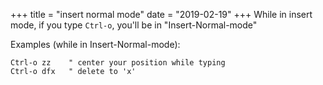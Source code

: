 +++
title = "insert normal mode"
date = "2019-02-19"
+++
While in insert mode, if you type `Ctrl-o`, you'll be in "Insert-Normal-mode"

Examples (while in Insert-Normal-mode):

```
Ctrl-o zz    " center your position while typing
Ctrl-o dfx   " delete to 'x'
```

